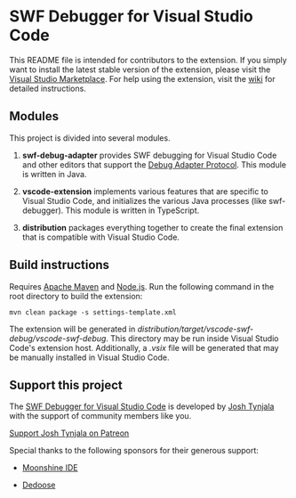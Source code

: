 # SWF Debugger for Visual Studio Code

This README file is intended for contributors to the extension. If you simply want to install the latest stable version of the extension, please visit the [Visual Studio Marketplace](https://marketplace.visualstudio.com/items?itemName=bowlerhatllc.vscode-swf-debug). For help using the extension, visit the [wiki](https://github.com/BowlerHatLLC/vscode-swf-debug/wiki) for detailed instructions.

## Modules

This project is divided into several modules.

1. **swf-debug-adapter** provides SWF debugging for Visual Studio Code and other editors that support the [Debug Adapter Protocol](https://microsoft.github.io/debug-adapter-protocol/). This module is written in Java.

1. **vscode-extension** implements various features that are specific to Visual Studio Code, and initializes the various Java processes (like swf-debugger). This module is written in TypeScript.

1. **distribution** packages everything together to create the final extension that is compatible with Visual Studio Code.

## Build instructions

Requires [Apache Maven](https://maven.apache.org/) and [Node.js](https://nodejs.org/). Run the following command in the root directory to build the extension:

```
mvn clean package -s settings-template.xml
```

The extension will be generated in _distribution/target/vscode-swf-debug/vscode-swf-debug_. This directory may be run inside Visual Studio Code's extension host. Additionally, a _.vsix_ file will be generated that may be manually installed in Visual Studio Code.

## Support this project

The [SWF Debugger for Visual Studio Code](https://marketplace.visualstudio.com/items?itemName=bowlerhatllc.vscode-swf-debug) is developed by [Josh Tynjala](http://patreon.com/josht) with the support of community members like you.

[Support Josh Tynjala on Patreon](http://patreon.com/josht)

Special thanks to the following sponsors for their generous support:

- [Moonshine IDE](http://moonshine-ide.com/)

- [Dedoose](https://www.dedoose.com/)
